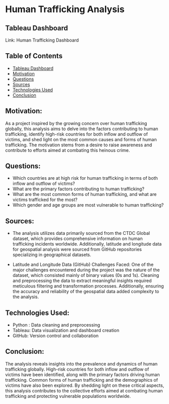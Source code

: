 # Human Trafficking Analysis

## Tableau Dashboard
Link: Human Trafficking Dashboard

## Table of Contents
* [Tableau Dashboard](#Tableau-dashboard)
* [Motivation](#motivation)
* [Questions](#questions)
* [Sources](#sources)
* [Technologies Used](#technologies-used)
* [Conclusion](#conclusion)

## Motivation:
As a project inspired by the growing concern over human trafficking globally, this analysis aims to delve into the factors contributing to human trafficking, identify high-risk countries for both inflow and outflow of victims, and shed light on the most common causes and forms of human trafficking. The motivation stems from a desire to raise awareness and contribute to efforts aimed at combating this heinous crime.

## Questions:
* Which countries are at high risk for human trafficking in terms of both inflow and outflow of victims?
* What are the primary factors contributing to human trafficking?
* What are the most common forms of human trafficking, and what are victims trafficked for the most?
* Which gender and age groups are most vulnerable to human trafficking?
## Sources:
 * The analysis utilizes data primarily sourced from the CTDC Global dataset, which provides comprehensive information on human trafficking incidents worldwide. Additionally, latitude and longitude data for geospatial analysis were sourced from GitHub repositories specializing in geographical datasets.

 * Latitude and Longitude Data (GitHub) Challenges Faced:
One of the major challenges encountered during the project was the nature of the dataset, which consisted mainly of binary values (0s and 1s). Cleaning and preprocessing the data to extract meaningful insights required meticulous filtering and transformation processes. Additionally, ensuring the accuracy and reliability of the geospatial data added complexity to the analysis.

## Technologies Used:
* Python : Data cleaning and preprocessing
* Tableau: Data visualization and dashboard creation
* GitHub: Version control and collaboration

## Conclusion:
The analysis reveals insights into the prevalence and dynamics of human trafficking globally. High-risk countries for both inflow and outflow of victims have been identified, along with the primary factors driving human trafficking. Common forms of human trafficking and the demographics of victims have also been explored. By shedding light on these critical aspects, this analysis contributes to the collective efforts aimed at combating human trafficking and protecting vulnerable populations worldwide.
